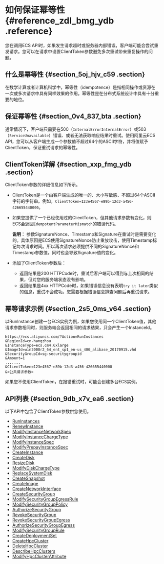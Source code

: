 # 如何保证幂等性 {#reference_zdl_bmg_ydb .reference}

您在调用ECS API时，如果发生请求超时或服务器内部错误，客户端可能会尝试重发请求。您可以在请求中设置ClientToken参数避免多次重试带来重复操作的问题。

## 什么是幂等性 {#section_5oj_hjv_c59 .section}

在数学计算或者计算机科学中，幂等性（idempotence）是指相同操作或资源在一次或多次请求中具有同样效果的作用。幂等性是在分布式系统设计中具有十分重要的地位。

## 保证幂等性 {#section_0v4_837_bta .section}

通常情况下，客户端只需要在500（`InternalErrorInternalError`）或503（`ServiceUnavailable`）错误、或者无法获取响应结果时重试。使用阿里云ECS API，您可以从客户端生成一个参数值不超过64个的ASCII字符，并将值赋予ClientToken，保证重试请求的幂等性。

## ClientToken详解 {#section_xxp_fmg_ydb .section}

ClientToken参数的详细信息如下所示。

-   ClientToken是一个由客户端生成的唯一的、大小写敏感、不超过64个ASCII字符的字符串。例如，`ClientToken=123e4567-e89b-12d3-a456-426655440000`。
-   如果您提供了一个已经使用过的ClientToken，但其他请求参数有变化，则ECS会返回`IdempotentParameterMismatch`的错误代码。

    **说明：** 参数SignatureNonce、Timestamp和Signature在重试时是需要变化的。具体原因是ECS使用SignatureNonce防止重放攻击，使用Timestamp标记每次请求时间。所以再次请求必须提供不同的SignatureNonce和Timestamp参数值，同时也会导致Signature值的变化。

-   添加了ClientToken参数后：
    -   返回结果是200 HTTPCode时，重试后客户端可以得到与上次相同的结果，但对您的服务端状态没有影响。
    -   返回结果是4xx HTTPCode时，如果错误信息没有表明`try it later`类似的信息，重试不会成功。您需要根据错误信息排查问题后再重试请求。

## 幂等请求示例 {#section_2s5_0ms_v64 .section}

以RunInstance创建一台ECS实例为例，如果您使用同一个ClientToken值，其他请求参数相同时，则服务端会返回相同的请求结果，只会产生一个InstanceId。

``` {#codeblock_aza_f8k_whq}
https://ecs.aliyuncs.com/?Action=RunInstances
&RegionId=cn-hangzhou
&InstanceType=ecs.cm4.6xlarge
&ImageId=win2008r2_64_ent_sp1_en-us_40G_alibase_20170915.vhd
&SecurityGroupId=sg-securitygroupid
&Amount=1
.......
&ClientToken=123e4567-e89b-12d3-a456-426655440000
&<公共请求参数>
```

如果您不使用ClientToken，在报错重试时，可能会创建多台ECS实例。

## API列表 {#section_9db_x7v_ea6 .section}

以下API中包含了ClientToken参数供您使用。

-   [RunInstances](cn.zh-CN/API参考/实例/RunInstances.md#)
-   [RenewInstance](cn.zh-CN/API参考/实例/RenewInstance.md#)
-   [ModifyInstanceNetworkSpec](cn.zh-CN/API参考/网络/ModifyInstanceNetworkSpec.md#)
-   [ModifyInstanceChargeType](cn.zh-CN/API参考/实例/ModifyInstanceChargeType.md#)
-   [ModifyInstanceSpec](cn.zh-CN/API参考/实例/ModifyInstanceSpec.md#)
-   [ModifyPrepayInstanceSpec](cn.zh-CN/API参考/实例/ModifyPrepayInstanceSpec.md#)
-   [CreateInstance](cn.zh-CN/API参考/实例/CreateInstance.md#)
-   [CreateDisk](cn.zh-CN/API参考/块存储/CreateDisk.md#)
-   [ResizeDisk](cn.zh-CN/API参考/块存储/ResizeDisk.md#)
-   [ModifyDiskChargeType](cn.zh-CN/API参考/块存储/ModifyDiskChargeType.md#)
-   [ReplaceSystemDisk](cn.zh-CN/API参考/块存储/ReplaceSystemDisk.md#)
-   [CreateSnapshot](cn.zh-CN/API参考/快照/CreateSnapshot.md#)
-   [CreateImage](cn.zh-CN/API参考/镜像/CreateImage.md#)
-   [CreateNetworkInterface](cn.zh-CN/API参考/弹性网卡/CreateNetworkInterface.md#)
-   [CreateSecurityGroup](cn.zh-CN/API参考/安全组/CreateSecurityGroup.md#)
-   [ModifySecurityGroupEgressRule](cn.zh-CN/API参考/安全组/ModifySecurityGroupEgressRule.md#)
-   [ModifySecurityGroupPolicy](cn.zh-CN/API参考/安全组/ModifySecurityGroupPolicy.md#)
-   [AuthorizeSecurityGroup](cn.zh-CN/API参考/安全组/AuthorizeSecurityGroup.md#)
-   [RevokeSecurityGroup](cn.zh-CN/API参考/安全组/RevokeSecurityGroup.md#)
-   [RevokeSecurityGroupEgress](cn.zh-CN/API参考/安全组/RevokeSecurityGroupEgress.md#)
-   [AuthorizeSecurityGroupEgress](cn.zh-CN/API参考/安全组/AuthorizeSecurityGroupEgress.md#)
-   [ModifySecurityGroupRule](cn.zh-CN/API参考/安全组/ModifySecurityGroupRule.md#)
-   [CreateDeploymentSet](cn.zh-CN/API参考/部署集/CreateDeploymentSet.md#)
-   [CreateHpcCluster](cn.zh-CN/API参考/高性能集群/CreateHpcCluster.md#)
-   [DeleteHpcCluster](cn.zh-CN/API参考/高性能集群/DeleteHpcCluster.md#)
-   [DescribeHpcClusters](cn.zh-CN/API参考/高性能集群/DescribeHpcClusters.md#)
-   [ModifyHpcClusterAttribute](cn.zh-CN/API参考/高性能集群/ModifyHpcClusterAttribute.md#)


